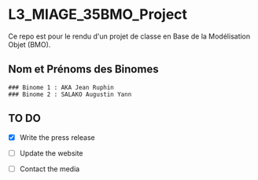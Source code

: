 # L3_MIAGE_35BMO_Project
Ce repo est pour le rendu d'un projet de classe en Base de la Modélisation Objet (BMO).

## Nom et Prénoms des Binomes
    ### Binome 1 : AKA Jean Ruphin
    ### Binome 2 : SALAKO Augustin Yann

## TO DO
- [x] Write the press release
- [ ] Update the website
- [ ] Contact the media


